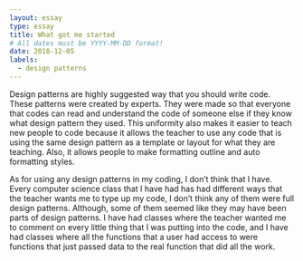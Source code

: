 ```yaml
---
layout: essay
type: essay
title: What got me started
# All dates must be YYYY-MM-DD format!
date: 2018-12-05
labels:
  - design patterns
---
```


Design patterns are highly suggested way that you should write code.  These patterns were created by experts.  They were made so that everyone that codes can read and understand the code of someone else if they know what design pattern they used.  This uniformity also makes it easier to teach new people to code because it allows the teacher to use any code that is using the same design pattern as a template or layout for what they are teaching.  Also, it allows people to make formatting outline and auto formatting styles.  

As for using any design patterns in my coding, I don’t think that I have.  Every computer science class that I have had has had different ways that the teacher wants me to type up my code, I don’t think any of them were full design patterns.  Although, some of them seemed like they may have been parts of design patterns.  I have had classes where the teacher wanted me to comment on every little thing that I was putting into the code, and I have had classes where all the functions that a user had access to were functions that just passed data to the real function that did all the work.  
